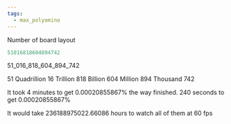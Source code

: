 ```yaml
---
tags:
  - max_polyomino
---
```


Number of board layout
```csharp
51016818604894742
```

51_016_818_604_894_742

51 Quadrillion
16 Trillion
818 Billion
604 Million
894 Thousand
742

It took 4 minutes to get 0.00020855867% the way finished.
240 seconds to get 0.00020855867%

It would take 236188975022.66086 hours to watch all of them at 60 fps
